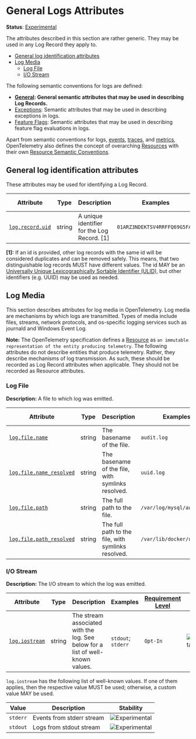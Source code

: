 <!--- Hugo front matter used to generate the website version of this page:
linkTitle: Logs
aliases: [docs/specs/semconv/general/logs-general]
--->

# General Logs Attributes

**Status**: [Experimental][DocumentStatus]

The attributes described in this section are rather generic.
They may be used in any Log Record they apply to.

<!-- Re-generate TOC with `markdown-toc --no-first-h1 -i` -->

<!-- toc -->

- [General log identification attributes](#general-log-identification-attributes)
- [Log Media](#log-media)
  - [Log File](#log-file)
  - [I/O Stream](#io-stream)

<!-- tocstop -->

The following semantic conventions for logs are defined:

* **[General](#general-log-identification-attributes): General semantic attributes that may be used in describing Log Records.**
* [Exceptions](/docs/exceptions/exceptions-logs.md): Semantic attributes that may be used in describing exceptions in logs.
* [Feature Flags](/docs/feature-flags/feature-flags-logs.md): Semantic attributes that may be used in describing feature flag evaluations in logs.

Apart from semantic conventions for logs, [events](events.md), [traces](trace.md), and [metrics](metrics.md),
OpenTelemetry also defines the concept of overarching [Resources](https://github.com/open-telemetry/opentelemetry-specification/tree/v1.33.0/specification/resource/sdk.md) with their own
[Resource Semantic Conventions](/docs/resource/README.md).

## General log identification attributes

These attributes may be used for identifying a Log Record.

<!-- semconv log.record -->
<!-- NOTE: THIS TEXT IS AUTOGENERATED. DO NOT EDIT BY HAND. -->
<!-- see templates/registry/markdown/snippet.md.j2 -->
<!-- prettier-ignore-start -->
<!-- markdownlint-capture -->
<!-- markdownlint-disable -->

| Attribute  | Type | Description  | Examples  | [Requirement Level](https://opentelemetry.io/docs/specs/semconv/general/attribute-requirement-level/) | Stability |
|---|---|---|---|---|---|
| [`log.record.uid`](/docs/attributes-registry/log.md) | string | A unique identifier for the Log Record. [1] | `01ARZ3NDEKTSV4RRFFQ69G5FAV` | `Opt-In` | ![Experimental](https://img.shields.io/badge/-experimental-blue) |

**[1]:** If an id is provided, other log records with the same id will be considered duplicates and can be removed safely. This means, that two distinguishable log records MUST have different values.
The id MAY be an [Universally Unique Lexicographically Sortable Identifier (ULID)](https://github.com/ulid/spec), but other identifiers (e.g. UUID) may be used as needed.




<!-- markdownlint-restore -->
<!-- prettier-ignore-end -->
<!-- END AUTOGENERATED TEXT -->
<!-- endsemconv -->

## Log Media

This section describes attributes for log media in OpenTelemetry. Log media are mechanisms by which logs are transmitted. Types of media include files, streams, network protocols, and os-specific logging services such as journald and Windows Event Log.

**Note:** The OpenTelemetry specification defines a [Resource](https://github.com/open-telemetry/opentelemetry-specification/tree/v1.33.0/specification/resource/sdk.md#resource-sdk) as `an immutable representation of the entity producing telemetry`.
The following attributes do not describe entities that produce telemetry. Rather, they describe mechanisms of log transmission.
As such, these should be recorded as Log Record attributes when applicable. They should not be recorded as Resource attributes.

### Log File

**Description:** A file to which log was emitted.

<!-- semconv attributes.log.file -->
<!-- NOTE: THIS TEXT IS AUTOGENERATED. DO NOT EDIT BY HAND. -->
<!-- see templates/registry/markdown/snippet.md.j2 -->
<!-- prettier-ignore-start -->
<!-- markdownlint-capture -->
<!-- markdownlint-disable -->

| Attribute  | Type | Description  | Examples  | [Requirement Level](https://opentelemetry.io/docs/specs/semconv/general/attribute-requirement-level/) | Stability |
|---|---|---|---|---|---|
| [`log.file.name`](/docs/attributes-registry/log.md) | string | The basename of the file. | `audit.log` | `Recommended` | ![Experimental](https://img.shields.io/badge/-experimental-blue) |
| [`log.file.name_resolved`](/docs/attributes-registry/log.md) | string | The basename of the file, with symlinks resolved. | `uuid.log` | `Opt-In` | ![Experimental](https://img.shields.io/badge/-experimental-blue) |
| [`log.file.path`](/docs/attributes-registry/log.md) | string | The full path to the file. | `/var/log/mysql/audit.log` | `Opt-In` | ![Experimental](https://img.shields.io/badge/-experimental-blue) |
| [`log.file.path_resolved`](/docs/attributes-registry/log.md) | string | The full path to the file, with symlinks resolved. | `/var/lib/docker/uuid.log` | `Opt-In` | ![Experimental](https://img.shields.io/badge/-experimental-blue) |


<!-- markdownlint-restore -->
<!-- prettier-ignore-end -->
<!-- END AUTOGENERATED TEXT -->
<!-- endsemconv -->

### I/O Stream

**Description:** The I/O stream to which the log was emitted.

<!-- semconv attributes.log(full) -->
<!-- NOTE: THIS TEXT IS AUTOGENERATED. DO NOT EDIT BY HAND. -->
<!-- see templates/registry/markdown/snippet.md.j2 -->
<!-- prettier-ignore-start -->
<!-- markdownlint-capture -->
<!-- markdownlint-disable -->

| Attribute  | Type | Description  | Examples  | [Requirement Level](https://opentelemetry.io/docs/specs/semconv/general/attribute-requirement-level/) | Stability |
|---|---|---|---|---|---|
| [`log.iostream`](/docs/attributes-registry/log.md) | string | The stream associated with the log. See below for a list of well-known values. | `stdout`; `stderr` | `Opt-In` | ![Experimental](https://img.shields.io/badge/-experimental-blue) |

`log.iostream` has the following list of well-known values. If one of them applies, then the respective value MUST be used; otherwise, a custom value MAY be used.

| Value  | Description | Stability |
|---|---|---|
| `stderr` | Events from stderr stream | ![Experimental](https://img.shields.io/badge/-experimental-blue) |
| `stdout` | Logs from stdout stream | ![Experimental](https://img.shields.io/badge/-experimental-blue) |



<!-- markdownlint-restore -->
<!-- prettier-ignore-end -->
<!-- END AUTOGENERATED TEXT -->
<!-- endsemconv -->

[DocumentStatus]: https://github.com/open-telemetry/opentelemetry-specification/tree/v1.33.0/specification/document-status.md
